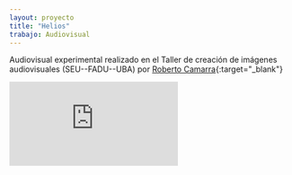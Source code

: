 ```yaml
---
layout: proyecto
title: "Helios"
trabajo: Audiovisual
---
```


Audiovisual experimental realizado en el Taller de creación de imágenes audiovisuales (SEU--FADU--UBA) por [Roberto Camarra](http://robertocamarra.blogspot.com){:target="_blank"}

<div class="embed-container"><iframe src="https://player.vimeo.com/video/18649230" frameborder="0" webkitAllowFullScreen mozallowfullscreen allowFullScreen></iframe></div>
